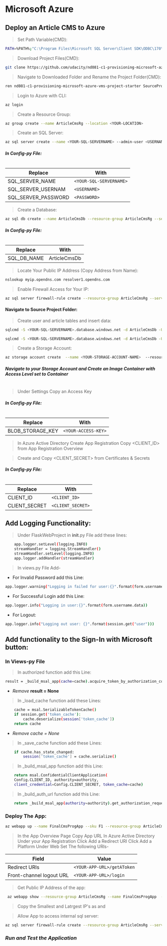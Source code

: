 # Microsoft Azure
## Deploy an Article CMS to Azure

>Set Path Variable(CMD):

```sh
PATH=%PATH%;"C:\Program Files\Microsoft SQL Server\Client SDK\ODBC\170\Tools\Binn"
```

>Download Project Files(CMD): 

```sh
git clone https://github.com/udacity/nd081-c1-provisioning-microsoft-azure-vms-project-starter
```
>Navigate to Downloaded Folder and Rename the Project Folder(CMD):

```sh
ren nd081-c1-provisioning-microsoft-azure-vms-project-starter SourceProject
```


>Login to Azure with CLI:

```sh
az login
```

>Create a Resource Group:
```sh
az group create --name ArticleCmsRg --location <YOUR-LOCATION>
```


>Create an SQL Server:

```sh
az sql server create --name <YOUR-SQL-SERVERNAME> --admin-user <USERNAME> --admin-password <PASSWORD> --resource-group ArticleCmsRg
```

##### In Config-py File:
 #
| Replace | With |
| ------ | ------ |
|SQL_SERVER_NAME | ``<YOUR-SQL-SERVERNAME>``|
|SQL_SERVER_USERNAM | ``<USERNAME>``|
|SQL_SERVER_PASSWORD | ``<PASSWORD>``|

>Create a Database:

```sh
az sql db create --name ArticleCmsDb --resource-group ArticleCmsRg --server <YOUR-SQL-SERVERNAME> 
```


##### In Config-py File:
 #
| Replace | With |
| ------ | ------ |
|SQL_DB_NAME | ArticleCmsDb|


>Locate Your Public IP Address (Copy Address from Name): 

  ```sh
  nslookup myip.opendns.com resolver1.opendns.com
  ```

>Enable Firewall Access for Your IP:

```sh
az sql server firewall-rule create --resource-group ArticleCmsRg --server <YOUR-SQL-SERVERNAME> --name "AllowMyIP" --start-ip-address <IP-FROM-PREVIOUS-STEP>  --end-ip-address  <IP-FROM-PREVIOUS-STEP>
```

#### Navigate to Source Project Folder:

> Create user and article tables and insert data:

```sh
sqlcmd -S <YOUR-SQL-SERVERNAME>.database.windows.net -d ArticleCmsDb -U sqladmin -i .\sql_scripts\users-table-init.sql
```

```sh
sqlcmd -S <YOUR-SQL-SERVERNAME>.database.windows.net -d ArticleCmsDb -U sqladmin -i .\sql_scripts\posts-table-init.sql
```

>Create a Storage Account:

```sh
az storage account create  --name <YOUR-STORAGE-ACCOUNT-NAME>  --resource-group ArticleCmsRg  --sku Standard_ZRS  
```

##### Navigate to your Storage Account and Create an Image Container with Access Level set to Container
#
>Under Settings Copy an Access Key

##### In Config-py File:
#
 
| Replace | With |
| ------ | ------ |
|BLOB_STORAGE_KEY | ``<YOUR-ACCESS-KEY>``|


>In Azure Active Directory Create App Registration Copy <CLIENT_ID> from App Registration Overview

>Create and Copy <CLIENT_SECRET> from Certificates & Secrets 

##### In Config-py File:
#
 
| Replace | With |
| ------ | ------ |
|CLIENT_ID| ``<CLIENT_ID>``|
|CLIENT_SECRET |``<CLIENT_SECRET>``|

## Add Logging Functionality:

>Under FlaskWebProject in __init__.py File add these lines:

```sh
	app.logger.setLevel(logging.INFO)
	streamHandler = logging.StreamHandler()
	streamHandler.setLevel(logging.INFO)
	app.logger.addHandler(streamHandler)
```
	
>In views.py File Add-

- For Invalid Password add this Line:

```sh
app.logger.warning("Logging in failed for user:{}".format(form.username.data))
```

- For Successful Login add this Line:

```sh
app.logger.info("Logging in user:{}".format(form.username.data))
```

- For Logout:

```sh
app.logger.info("Logging out user: {}".format(session.get("user")))
```

## Add functionality to the Sign-In with Microsoft button:

### In Views-py File
> In authorized function add this Line:

```sh
result = _build_msal_app(cache=cache).acquire_token_by_authorization_code(request.args['code'],scopes=Config.SCOPE,redirect_uri=url_for('authorized', _external=True, _scheme='https'))
```
- *Remove* **result = None**



> In _load_cache function add these Lines:

```sh
    cache = msal.SerializableTokenCache()
    if session.get('token_cache'):
        cache.deserialize(session['token_cache'])
    return cache
```
- _Remove_ *cache = None*

>In  _save_cache function add these Lines:

```sh
    if cache.has_state_changed:
        session['token_cache'] = cache.serialize()
```

>In _build_msal_app function add this Line:

```sh
    return msal.ConfidentialClientApplication(
    Config.CLIENT_ID, authority=authority,
    client_credential=Config.CLIENT_SECRET, token_cache=cache)
```

>In _build_auth_url function add this Line:

```sh
    return _build_msal_app(authority=authority).get_authorization_request_url(scopes,state=state,redirect_uri=url_for('authorized', _external=True, _scheme='https'))
```

### Deploy The App:

```sh
az webapp up --name FinalCmsProgApp --sku F1 --resource-group ArticleCmsRg
```

>In the App Overview Page Copy App URL <YOUR-APP-URL> 
>In Azure Active Directory Under your App Registration
>Click Add a Redirect URI
>Click Add a Platform
> Under Web 
Set The following URls-

| Field | Value |
| ------ | ------ |
|Redirect URIs|``<YOUR-APP-URL>/getAToken``|
|Front-channel logout URL|``<YOUR-APP-URL>/login``|


>Get Public IP Address of the app:

```sh
 az webapp show --resource-group ArticleCmsRg --name FinalCmsProgApp  --query outboundIpAddresses --output tsv
```

>Copy the Smallest and Latrgest IP's as <SMALLEST-IP> and <Largest-IP>

>Allow App to access internal sql server:

```sh
az sql server firewall-rule create --resource-group ArticleCmsRg --server <YOUR-SQL-SERVERNAME>  --name "AllowAppIP" --start-ip-address  <SMALLEST-IP-FROM-PREVIOUS-STEP>  --end-ip-address  <LARGEST-IP-FROM-PREVIOUS-STEP>
```



### _Run and Test the Application_


